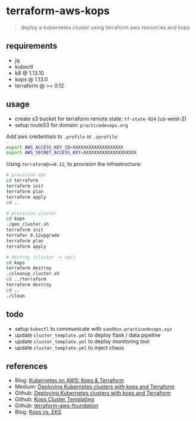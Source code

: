 # terraform-aws-kops
> deploy a kubernetes cluster using terraform aws resources and kops 

## requirements

  - jq
  - kubectl
  - k8 @ 1.13.10
  - kops @ 1.13.0
  - terraform @ >= 0.12

## usage

  - create s3 bucket for terraform remote state: `tf-state-924` (us-west-2)
  - setup route53 for domain: `practicedevops.org`

Add aws credentials to `.profile` or `.zprofile`:
```sh
export AWS_ACCESS_KEY_ID=XXXXXXXXXXXXXXXXXXX 
export AWS_SECRET_ACCESS_KEY=XXXXXXXXXXXXXXXXXXXX
```

Using `terraform@>=0.12`, to provision the infrastructure:
```sh
# provision vpc
cd terraform
terraform init
terraform plan
terraform apply
cd ..

# provision cluster
cd kops
./gen_cluster.sh
terraform init
terrafor 0.12upgrade
terraform plan
terraform apply

# destroy (cluster -> vpc)
cd kops
terraform destroy
./cleanup_cluster.sh
cd ../terraform
terraform destroy
cd ..
./clean
```

## todo

  - setup `kubectl` to communicate with `sandbox.practicedevops.xyz`
  - update `cluster_template.yml` to deploy flask / data pipeline
  - update `cluster_template.yml` to deploy monitoring tool
  - update `cluster_template.yml` to inject chaos

## references

  - Blog: [Kubernetes on AWS: Kops & Terraform](https://zerotoprod.com/posts/k8s-on-aws-kops-terraform/)
  - Medium: [Deploying Kubernetes clusters with kops and Terraform](https://medium.com/bench-engineering/deploying-kubernetes-clusters-with-kops-and-terraform-832b89250e8e)
  - Github: [Deploying Kubernetes clusters with kops and Terraform](https://github.com/BenchLabs/blog-k8s-kops-terraform)
  - Github: [Kops Cluster Templating](https://github.com/kubernetes/kops/blob/master/docs/cluster_template.md)
  - Github: [terraform-aws-foundation](https://github.com/fpco/terraform-aws-foundation/tree/master/examples/kops-with-vpc)
  - Blog: [Kops vs. EKS](https://caylent.com/kops-vs-eks-a-comparison-guide)
